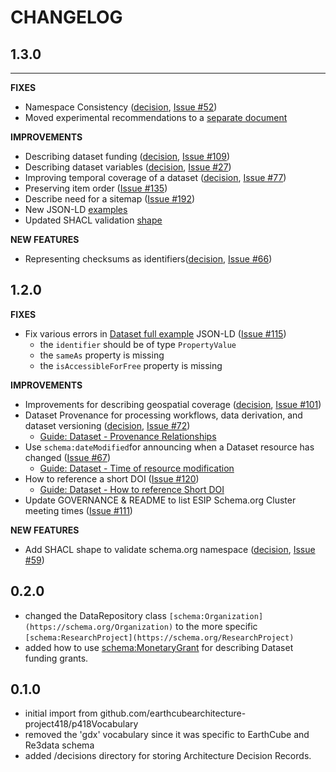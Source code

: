 # CHANGELOG

## 1.3.0

----------
**FIXES**

- Namespace Consistency ([decision](https://github.com/ESIPFed/science-on-schema.org/blob/1.3.0/decisions/52-namespace-consistency.md), [Issue #52](https://github.com/ESIPFed/science-on-schema.org/issues/52))
- Moved experimental recommendations to a [separate document](https://github.com/ESIPFed/science-on-schema.org/blob/1.3.0/guides/Experimental.md)

**IMPROVEMENTS**

- Describing dataset funding ([decision](https://github.com/ESIPFed/science-on-schema.org/blob/1.3.0/decisions/109-funding.md), [Issue #109](https://github.com/ESIPFed/science-on-schema.org/issues/109))
- Describing dataset variables ([decision](https://github.com/ESIPFed/science-on-schema.org/blob/1.3.0/decisions/27-measuredVariable.md), [Issue #27](https://github.com/ESIPFed/science-on-schema.org/issues/27))
- Improving temporal coverage of a dataset ([decision](https://github.com/ESIPFed/science-on-schema.org/blob/1.3.0/decisions/77-temporalCoverageGuidance.md), [Issue #77](https://github.com/ESIPFed/science-on-schema.org/issues/77))
- Preserving item order ([Issue #135](https://github.com/ESIPFed/science-on-schema.org/issues/135))
- Describe need for a sitemap ([Issue #192](https://github.com/ESIPFed/science-on-schema.org/issues/192))
- New JSON-LD [examples](https://github.com/ESIPFed/science-on-schema.org/blob/1.3.0/examples/)
- Updated SHACL validation [shape](https://github.com/ESIPFed/science-on-schema.org/blob/1.3.0/validation/shapegraphs/soso_common_v1.2.3.ttl)

**NEW FEATURES**

- Representing checksums as identifiers([decision](http://github.com/ESIPFed/science-on-schema.org/blob/1.3.0/decisions/66-checksum.md), [Issue #66](https://github.com/ESIPFed/science-on-schema.org/issues/66))

## 1.2.0

**FIXES**

* Fix various errors in <a href="http://github.com/ESIPFed/science-on-schema.org/blob/1.2.0/examples/dataset/full.jsonld" target="_blank">Dataset full example</a> JSON-LD (<a href="https://github.com/ESIPFed/science-on-schema.org/issues/115" target="_blank">Issue #115</a>)
    * the `identifier` should be of type `PropertyValue`
    * the `sameAs` property is missing
    * the `isAccessibleForFree` property is missing

**IMPROVEMENTS**

* Improvements for describing geospatial coverage (<a href="http://github.com/ESIPFed/science-on-schema.org/blob/1.2.0/decisions/101-spatialExtent.md" target="_blank">decision</a>, <a href="https://github.com/ESIPFed/science-on-schema.org/issues/101" target="_blank">Issue #101</a>)
* Dataset Provenance for processing workflows, data derivation, and dataset versioning (<a href="http://github.com/ESIPFed/science-on-schema.org/blob/1.2.0/decisions/72-provenance.md" target="_blank">decision</a>, <a href="https://github.com/ESIPFed/science-on-schema.org/issues/72" target="_blank">Issue #72</a>)
    * <a href="https://github.com/ESIPFed/science-on-schema.org/blob/1.2.0/guides/Dataset.md##provenance-relationships" target="_blank">Guide: Dataset - Provenance Relationships</a>
* Use `schema:dateModified`for announcing when a Dataset resource has changed (<a href="https://github.com/ESIPFed/science-on-schema.org/issues/67" target="_blank">Issue #67</a>)
    * <a href="https://github.com/ESIPFed/science-on-schema.org/blob/1.2.0/guides/Dataset.md#howmodification_times">Guide: Dataset - Time of resource modification</a>
* How to reference a short DOI (<a href="https://github.com/ESIPFed/science-on-schema.org/issues/120" target="_blank">Issue #120</a>)
    * <a href="https://github.com/ESIPFed/science-on-schema.org/blob/1.2.0/guides/Dataset.md#how-to-reference-short-dois" target="_blank">Guide: Dataset - How to reference Short DOI</a>
* Update GOVERNANCE &amp; README to list ESIP Schema.org Cluster meeting times (<a href="https://github.com/ESIPFed/science-on-schema.org/issues/111" target="_blank">Issue #111</a>)

**NEW FEATURES**

* Add SHACL shape to validate schema.org namespace (<a href="http://github.com/ESIPFed/science-on-schema.org/blob/1.2.0/decisions/52-namespace-consistency.md" target="_blank">decision</a>, <a href="https://github.com/ESIPFed/science-on-schema.org/issues/59" target="_blank">Issue #59</a>)

## 0.2.0

- changed the DataRepository class `[schema:Organization](https://schema.org/Organization)` to the more specific `[schema:ResearchProject](https://schema.org/ResearchProject)`
- added how to use [schema:MonetaryGrant](https://schema.org/MonetaryGrant) for describing Dataset funding grants.

## 0.1.0

- initial import from github.com/earthcubearchitecture-project418/p418Vocabulary
- removed the 'gdx' vocabulary since it was specific to EarthCube and Re3data schema
- added /decisions directory for storing Architecture Decision Records.
